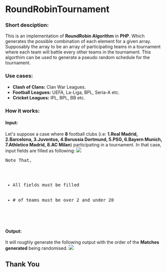 # RoundRobinTournament

<h3>Short desciption:</h3>
This is an implementation of <b>RoundRobin Algorithm</b> in <b>PHP</b>. Which generates the possible combination of each element for a given array. Supposably the array to be an array of participating teams in a tournament where each team will battle every other teams in the tournament. This algorthim can be used to generate a pseudo random schedule for the tournament.

<h3> Use cases: </h3>
<ul>
  <li><b>Clash of Clans:</b> Clan War Leagues. </li>
  <li><b>Football Leagues:</b> UEFA, La-Liga, BPL, Seria-A etc. </li>
  <li><b>Cricket Leagues:</b> IPL, BPL, BB etc. </li>
 </ul>
 
<h3>How it works:</h3>
<h4>Input:</h4>
Let's suppose a case where <b>8</b> football clubs (i.e: <b>1.Real Madrid, 2.Barcelona, 3.Juventus, 4.Borussia Dortmund, 5.PSG, 6.Bayern Munich, 7.Athletico Madrid, 8.AC Milan</b>) participating in a tournament. In that case, input fields are filled as following:
<img src="https://i.imgur.com/wb6dBcI.jpg">
<pre>Note That,
 <ul>
  <li>All fields must be filled</li>
  <li># of teams must be over 2 and under 20 </li>
 </ul>
</pre>
<h4>Output:</h4>
It will roughly generate the following output with the order of the <b>Matches generated</b> being randomised.
<img src="https://i.imgur.com/mY4XOJB.jpg">

<h2>Thank You</h2>
